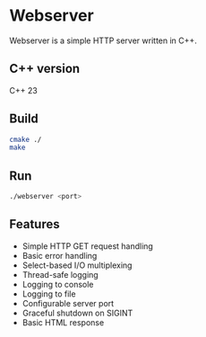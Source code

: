 # Webserver

Webserver is a simple HTTP server written in C++.

## C++ version
C++ 23

## Build
```bash
cmake ./
make
```

## Run
```bash
./webserver <port>
```

## Features
- Simple HTTP GET request handling
- Basic error handling
- Select-based I/O multiplexing
- Thread-safe logging
- Logging to console
- Logging to file
- Configurable server port
- Graceful shutdown on SIGINT
- Basic HTML response